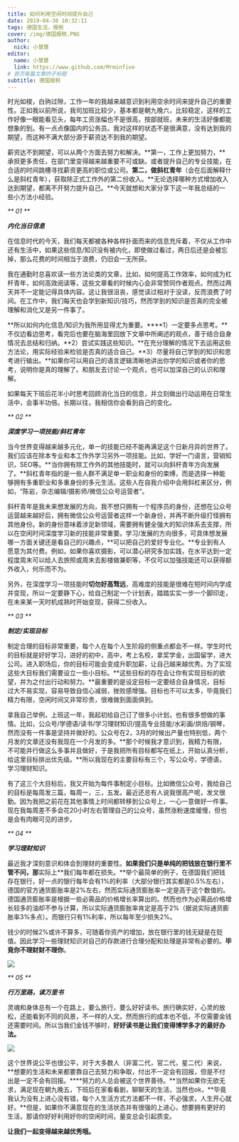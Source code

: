 ```yaml
---
title: 如何利用空闲时间提升自己
date: 2019-04-30 10:32:11
tags: 德国生活，报税
cover: /img/德国报税.PNG
author: 
  nick: 小慧慧
editor:
  name: 小慧慧
  link: https://www.github.com/Mrminfive
# 首页每篇文章的子标题
subtitle: 德国报税
---
```


时光如梭，白驹过隙，工作一年的我越来越意识到利用空余时间来提升自己的重要性。正如我以前所说，我司加班比较少，基本都是朝九晚六，比较稳定，这样的工作好像一眼能看见头，每年工资涨幅也不是很高，按部就班，未来的生活好像都能想象的到。有一点点像国内的公务员。我对这样的状态不是很满意，没有达到我的期望，而这种不满大部分源于薪资达不到我的期望。

  

薪资达不到期望，可以从两个方面去努力和解决。**第一，工作上更加努力，**承担更多责任，在部门里变得越来越重要不可或缺。或者提升自己的专业技能，在合适的时间跳槽寻找薪资更高的职位或公司。**第二，做斜杠青年**（会在后面解释什么是斜杠青年），获取除正式工作外的第二份收入。**无论选择哪种方式增加收入达到期望，都离不开努力提升自己。**今天就想和大家分享下这一年我总结的一些小方法小经验。

  

_** 01 **_

_**内化当日信息**_

在信息时代的今天，我们每天都被各种各样扑面而来的信息充斥着，不仅从工作中还有生活中，如果这些信息/知识没有被内化，即使做过看过，两日后还是会被忘掉，那么花费的时间相当于浪费，仍旧会一无所获。

  

我在通勤时总喜欢读一些方法论类的文章，比如，如何提高工作效率，如何成为杠杆青年，如何高效阅读等，这些文章看的时候内心会非常赞同作者观点。然而过两天并不一定能记得具体内容。这让我很沮丧，感觉读过相对于没读，反而浪费了时间。在工作中，我们每天也会学到新知识/技巧，然而学到的知识是否真的完全被理解和消化又是另一件事了。

  

**所以如何内化信息/知识为我所用显得尤为重要。****1）一定要多点思考。**不仅边看边思考，看完后也要在脑海里回放下文章中所阐述的观点，善于结合自身情况去总结和归纳。**2）尝试实践这些知识。**在充分理解的情况下去运用这些方法论，用实际经验来检验是否真的适合自己。**3）尽量将自己学到的知识和思考进行输出。**如果你可以用自己的语言逻辑清晰地讲出你学的知识或者你的思考，说明你是真的理解了。和朋友去讨论一个观点，也可以加深自己的认识和理解。

  

如果每天下班后花半小时思考回顾消化当日的信息，并立刻做出行动运用在日常生活中，会事半功倍。长期以往，我相信你会看到自己的变化。

  

_** 02 **_

_**深度学习一项技能/斜杠青年**_

当今世界变得越来越多元化，单一的技能已经不能再满足这个日新月异的世界了。我们应该在除本专业和本工作外学习另外一项技能。比如，学好一门语言，营销知识，SEO等。**当你拥有除工作外的其他技能时，就可以向斜杆青年方向发展了。**斜杠青年指的是一些人群不满足单一职业和身份的束缚，而是选择一种能够拥有多重职业和多重身份的多元生活。这些人在自我介绍中会用斜杠来区分，例如，“陈岩，杂志编辑/摄影师/微信公众号运营者”。

  

斜杆青年是我未来想发展的方向，我不想只拥有一个程序员的身份，还想在公众号运营越来越好后，拥有微信公众号运营者这样一个新身份，并再不断升级打怪拥有其他身份。新的身份意味着涉足新领域，需要拥有健全强大的知识体系去支撑，所以在空闲时间深度学习新的技能非常重要。学习/发展的方向很多，可具体想发展哪一方面关键还是看自己的兴趣点，**可以把自己的爱好专业化。**专业到有人愿意为其付费。例如，如果你喜欢摄影，可以潜心研究多加实践，在水平达到一定程度周末可以给人去旅照或周末去影楼做兼职等，不仅可以加强技能还可以获得额外收入，何乐而不为。

  

另外，在深度学习一项技能时**切勿好高骛远**，高难度的技能是很难在短时间内学成并变现，所以一定要静下心，给自己制定一个计划表，踏踏实实一步一个脚印走，在未来某一天时机成熟时开始变现，获得二份收入。

  

_** 03 **_

_**制定/实现目标**_

制定合理的目标非常重要，每个人在每个人生阶段的侧重点都会不一样。学生时代的目标就是好好学习，进好的初中，高中，考上名校，拿奖学金，出国留学，进大公司。进入职场后，你的目标可能会变成升职加薪，让自己越来越优秀。为了实现这些大目标我们需要设立一些小目标。**这些目标的存在会让你有实现目标的欲望，并为之付出行动和努力。**最重要的是设定目标一定要结合自身情况，目标过大不易实现，容易导致自信心减弱，挫败感增强。目标也不可以太多，毕竟我们精力有限，空闲时间又非常珍贵，很难做到面面俱到。

  

拿我自己举例，上班这一年，我起初给自己订了很多小计划，也有很多想做的事情。比如，公众号/学德语/读书/学习理财知识/提高专业技能/水彩画/烘焙/钢琴，然而没有一件事是坚持并做好的。公众号在2，3月的时候出产量也特别低，两个月发的文章还没有我现在一个月发的多。**那个时候我才意识到，我精力有限，不可能并行做这么多事并且做好，于是我把所有目标都写在纸上，开始认真分析，给这里目标排出优先级。**所以我现在的主要目标有三个，写公众号，学德语，学习理财知识。

  

有了这三个大目标后，我又开始为每件事制定小目标。比如微信公众号，我给自己的目标是每周发三篇，每周一，三，五发。最近还总有人说我很高产呢，发文很勤。因为我把之前花在其他事情上时间都转移到公众号上，一心一意做好一件事。现在我每周差不多会花20小时左右管理自己的公众号，虽然涨粉速度缓慢，但也是会有肉眼可见的进步。

  

_** 04 **_

_**学习理财知识**_

  

最近我才深刻意识和体会到理财的重要性。**如果我们只是单纯的把钱放在银行里不管不问，那**实际上**我们每年都在损失。**举个最简单的例子，在德国我们把钱存在银行，好一点的银行每年会有1%的利率（大部分银行其实都是0.5%左右），德国的官方通货膨胀率是2%左右，然而实际通货膨胀率一定是高于这个数值的。德国通货膨胀率是根据一些必需品的价格增长率算出的。然而也作为必需品价格增长较多的油却不参与计算，所以实际通货膨胀率肯定是高于2%（据说实际通货膨胀率3%多点）。而银行只有1%利率，所以每年至少损失2%。

  

钱少的时候2%或许不算多，可随着你资产的增加，放在银行里的钱无疑是在贬值。因此学习一些理财知识对自己的存款进行合理分配和处理是非常有必要的。**毕竟你不理财财不理你**。

![](https://mmbiz.qpic.cn/mmbiz_png/rW3MWnUicJ7cibAYMK6JBWbgKOiaNSwscmg3MNNicOpppYjN5a8KlLSjdfCMIUSH6g3xsxLctPZFlrRCwrsHicwPsyQ/640?wx_fmt=png)

  

_** 05 **_

_**行万里路，读万里书**_

灵魂和身体总有一个在路上，要么旅行，要么好好读书。旅行确实好，心灵的放松，还能看到不同的风景，不一样的人文。然而旅行的成本也不低，不仅需要金钱还需要时间。所以当我们金钱不够时，**好好读书是让我们变得博学多才的最好办法。**

![](https://mmbiz.qpic.cn/mmbiz_jpg/rW3MWnUicJ7duNckOtUh4HbS5WZHJ6gewKjyiaWV0oW03WFD2Im7TfqCrRDQiciaNeTBwBwpUr8UBd01orLQLZrZrw/640?wx_fmt=jpeg)

  

这个世界说公平也很公平，对于大多数人（非富二代，官二代，星二代）来说，**想要的生活和未来都要靠自己去努力和争取，付出不一定会有回报，但是不付出是一定不会有回报。****努力的人总会被这个世界善待。**当然如果你无欲无求，满足现在朝九晚五，下班后在家看看剧，聊聊天的生活，当然也ok，**毕竟我认为没有上进心没有错，每个人生活方式方法都不一样，不必强求，人生开心就好。**但是，如果你不满意现在的生活状态并有很强的上进心，想要拥有更好的生活，那请你好好利用好你的空闲时间，量变总会引起质变。

  

**让我们一起变得越来越优秀哦。**
